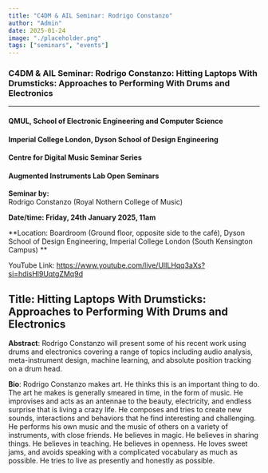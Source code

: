 ```yaml
---
title: "C4DM & AIL Seminar: Rodrigo Constanzo"
author: "Admin"
date: 2025-01-24
image: "./placeholder.png"
tags: ["seminars", "events"]
---
```


### C4DM & AIL Seminar: Rodrigo Constanzo: Hitting Laptops With Drumsticks: Approaches to Performing With Drums and Electronics
-----------------

#### QMUL, School of Electronic Engineering and Computer Science
#### Imperial College London, Dyson School of Design Engineering

#### Centre for Digital Music Seminar Series
#### Augmented Instruments Lab Open Seminars

**Seminar by:**   
   Rodrigo Constanzo (Royal Nothern College of Music)

**Date/time:  Friday, 24th January 2025, 11am**

**Location: Boardroom (Ground floor, opposite side to the café), Dyson School of Design Engineering, Imperial College London (South Kensington Campus) **

YouTube Link: https://www.youtube.com/live/UlILHqq3aXs?si=hdisHl9UqtgZMq9d

<b>Title</b>: Hitting Laptops With Drumsticks: Approaches to Performing With Drums and Electronics
-----------------

<b>Abstract</b>: Rodrigo Constanzo will present some of his recent work using drums and electronics covering a range of topics including audio analysis, meta-instrument design, machine learning, and absolute position tracking on a drum head.

<b>Bio</b>: Rodrigo Constanzo makes art. He thinks this is an important thing to do. The art he makes is generally smeared in time, in the form of music. He improvises and acts as an antennae to the beauty, electricity, and endless surprise that is living a crazy life. He composes and tries to create new sounds, interactions and behaviors that he find interesting and challenging. He performs his own music and the music of others on a variety of instruments, with close friends. He believes in magic. He believes in sharing things. He believes in teaching. He believes in openness. He loves sweet jams, and avoids speaking with a complicated vocabulary as much as possible. He tries to live as presently and honestly as possible.
